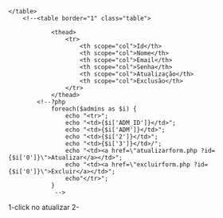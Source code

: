     </table>
        <!--<table border="1" class="table">

                <thead>
                    <tr>
                        <th scope="col">Id</th>
                        <th scope="col">Nome</th>
                        <th scope="col">Email</th>
                        <th scope="col">Senha</th>
                        <th scope="col">Atualização</th>
                        <th scope="col">Exclusão</th>            
                    </tr>
                </thead>
            <!--?php
                foreach($admins as $i) {
                    echo "<tr>";
                    echo "<td>{$i['ADM_ID']}</td>";
                    echo "<td>{$i['ADM']}</td>";                    
                    echo "<td>{$i['2']}</td>";           
                    echo "<td>{$i['3']}</td>/";            
                    echo "<td><a href=\"atualizarform.php ?id={$i['0']}\">Atualizar</a></td>";           
                    echo "<td><a href=\"excluirform.php ?id={$i['0']}\">Excluir</a></td>";
                    echo"</tr>";      
                }
                 -->
 1-click no atualizar
 2-
